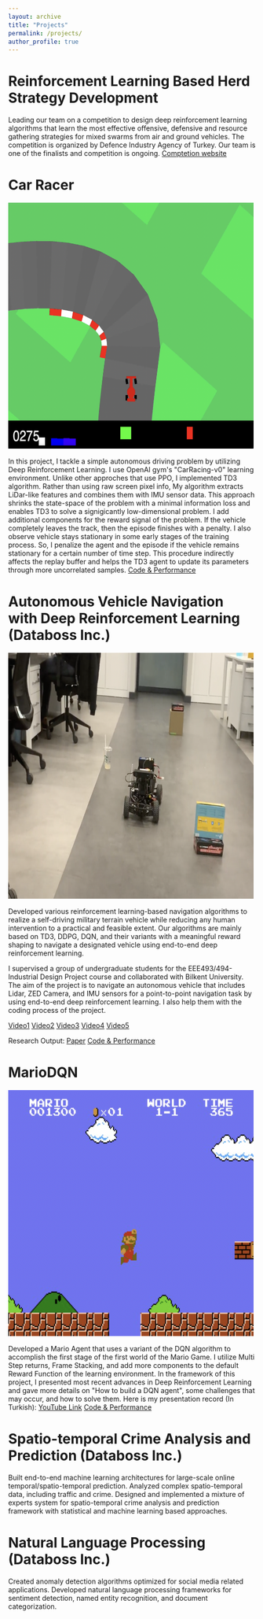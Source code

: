 ```yaml
---
layout: archive
title: "Projects"
permalink: /projects/
author_profile: true
---
```

# Reinforcement Learning Based Herd Strategy Development

Leading our team on a competition to design deep reinforcement learning algorithms that learn the most effective offensive, defensive and resource gathering strategies for mixed swarms from air and ground vehicles. The competition is organized by Defence Industry Agency of Turkey. Our team is one of the finalists and competition is ongoing. [Comptetion website](https://y3.ssyz.org.tr/y3/competition/suru)

# Car Racer

<img src="/files/carracertd3.png" width="500" height="500" />

In this project, I tackle a simple autonomous driving problem by utilizing Deep Reinforcement Learning. I use OpenAI gym's "CarRacing-v0" learning environment. Unlike other approches that use PPO, I implemented TD3 algorithm. Rather than using raw screen pixel info, My algorithm extracts LiDar-like features and combines them with IMU sensor data. This approach shrinks the state-space of the problem with a minimal information loss and enables TD3 to solve a signigicantly low-dimensional problem. I add additional components for the reward signal of the problem. If the vehicle completely leaves the track, then the episode finishes with a penalty. I also observe vehicle stays stationary in some early stages of the training process. So, I penalize the agent and the episode if the vehicle remains stationary for a certain number of time step. This procedure indirectly affects the replay buffer and helps the TD3 agent to update its parameters through more uncorrelated samples.
[Code & Performance](https://github.com/doganjr/carRaceTD3)

# Autonomous Vehicle Navigation with Deep Reinforcement Learning (Databoss Inc.)

<img src="/files/autodrive.png" width="500" height="500" />

Developed various reinforcement learning-based navigation algorithms to realize a self-driving military terrain vehicle while reducing any human intervention to a practical and feasible extent. Our algorithms are mainly based on TD3, DDPG, DQN, and their variants with a meaningful reward shaping to navigate a designated vehicle using end-to-end deep reinforcement learning. 

 I supervised a group of undergraduate students for the EEE493/494-Industrial Design Project course and collaborated with Bilkent University. The aim of the project is to navigate an autonomous vehicle that includes Lidar, ZED Camera, and IMU sensors for a point-to-point navigation task by using end-to-end deep reinforcement learning. I also help them with the coding process of the project.

[Video1](https://drive.google.com/file/d/1cydSGHRMMQOVA6G1NzMHNKAsRVR-L5H2/view?usp=sharing)
[Video2](https://drive.google.com/file/d/11ppiVDL1N6hPjpOGDdNeiUHCq9OpRh_J/view?usp=sharing)
[Video3](https://drive.google.com/file/d/1hQEWFOX1yEn9SXGDKCd9fzIOXB6aueHV/view?usp=sharing)
[Video4](https://drive.google.com/file/d/1ccViVKb2jcc8qpcFWS8wiwZjHxQe9GX8/view?usp=sharing)
[Video5](https://drive.google.com/file/d/1zRpX37QBUa9kl7-plpKz8mWobSLt5BX3/view?usp=sharing)

Research Output:
[Paper](https://doganjr.github.io/files/cicek_navtd3.pdf)
[Code & Performance](https://github.com/doganjr/navTD3)

# MarioDQN

<img src="/files/mariodqn.png" width="500" height="500" />

Developed a Mario Agent that uses a variant of the DQN algorithm to accomplish the first stage of the first world of the Mario Game. I utilize Multi Step returns, Frame Stacking, and add more components to the default Reward Function of the learning environment. In the framework of this project, I presented most recent advances in Deep Reinforcement Learning and gave more details on "How to build a DQN agent", some challenges that may occur, and how to solve them. Here is my presentation record (In Turkish): [YouTube Link](https://www.youtube.com/watch?v=d-zQrNVGfFg) [Code & Performance](https://github.com/doganjr/MarioDQN)

# Spatio-temporal Crime Analysis and Prediction (Databoss Inc.)

Built end-to-end machine learning architectures for large-scale online temporal/spatio-temporal prediction. Analyzed complex spatio-temporal data, including traffic and crime. Designed and implemented a mixture of experts system for spatio-temporal crime analysis and prediction framework with statistical and machine learning based approaches.

# Natural Language Processing (Databoss Inc.)

Created anomaly detection algorithms optimized for social media related applications. Developed natural language processing frameworks for sentiment
detection, named entity recognition, and document categorization.